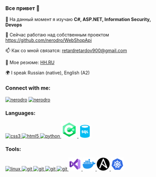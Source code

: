 ### Все привет 👋

🌱 На данный момент я изучаю <b> C#, ASP.NET, Information Security, Devops </b>

🔭 Сейчас работаю над собственным проектом https://github.com/nerodro/WebShopApi

📫 Как со мной связатся: retardretardov900@gmail.com

📄 Мое резюме: <a href="https://spb.hh.ru/resume/060ceb48ff0b47030a0039ed1f46494d4b374e"> HH.RU </a>

🌍 I speak Russian (native), English (A2)

### Connect with me:
<p align="left">
<a href="https://t.me/nerodro" target="blank"><img align="center" src="https://raw.githubusercontent.com/daniilshat/daniilshat/2d7eafe5250314b3d422c86b35de062e0f1f5178/icons/Telegram.svg" alt="nerodro" height="40" width="40" /></a>
<a href="https://vk.com/data22116323052013" target="blank"><img align="center" src="https://raw.githubusercontent.com/daniilshat/daniilshat/2d7eafe5250314b3d422c86b35de062e0f1f5178/icons/vk.svg" alt="nerodro" height="40" width="40" /></a>
</p>

### Languages:
<p align="left"> 
<a href="https://www.w3schools.com/css/" target="_blank" rel="noreferrer"> <img src="https://raw.githubusercontent.com/daniilshat/daniilshat/2d7eafe5250314b3d422c86b35de062e0f1f5178/icons/CSS3.svg" alt="css3" width="40" height="40"/> </a> 
<a href="https://www.w3.org/html/" target="_blank" rel="noreferrer"> <img src="https://raw.githubusercontent.com/daniilshat/daniilshat/2d7eafe5250314b3d422c86b35de062e0f1f5178/icons/HTML5.svg" alt="html5" width="40" height="40"/> </a> 
<a href="https://www.python.org" target="_blank" rel="noreferrer"> <img src="https://raw.githubusercontent.com/daniilshat/daniilshat/2d7eafe5250314b3d422c86b35de062e0f1f5178/icons/python.svg" alt="python" width="40" height="40"/> </a> 
<a href="###" target="_blank" rel="noreferrer"> <img src="https://github.com/nerodro/nerodro/blob/main/icons8-%D0%BB%D0%BE%D0%B3%D0%BE%D1%82%D0%B8%D0%BF-c-sharp.svg" alt="C#" width="50" height="50"/> </a> </a> 
<a href="https://www.python.org" target="_blank" rel="noreferrer"> <img src="https://github.com/nerodro/nerodro/blob/main/sql-database-generic.svg" alt="SQL" width="40" height="40"/> </a> 
</p>

### Tools:
<p align="left"> 
<a href="https://www.linux.org/" target="_blank" rel="noreferrer"> <img src="https://raw.githubusercontent.com/daniilshat/daniilshat/2d7eafe5250314b3d422c86b35de062e0f1f5178/icons/linux.svg" alt="linux" width="40" height="40"/> </a> 
<a href="http://www.gnu.org/software/bash/" target="_blank" rel="noreferrer"> <img src="https://raw.githubusercontent.com/daniilshat/daniilshat/2583381c09497c680369e95dce7e029d93484d94/icons/Bash.svg" alt="git" width="40" height="40"/> </a> 
<a href="https://git-scm.com/" target="_blank" rel="noreferrer"> <img src="https://raw.githubusercontent.com/daniilshat/daniilshat/2d7eafe5250314b3d422c86b35de062e0f1f5178/icons/git.svg" alt="git" width="40" height="40"/> </a> 
<a href="https://www.jetbrains.com/pycharm/" target="_blank" rel="noreferrer"> <img src="https://raw.githubusercontent.com/daniilshat/daniilshat/2583381c09497c680369e95dce7e029d93484d94/icons/PyCharm.svg" alt="git" width="40" height="40"/> </a> 
<a href="https://code.visualstudio.com/" target="_blank" rel="noreferrer"> <img src="https://raw.githubusercontent.com/daniilshat/daniilshat/2583381c09497c680369e95dce7e029d93484d94/icons/VS-code.svg" alt="git" width="40" height="40"/> </a>  
<a href="https://code.visualstudio.com/" target="_blank" rel="noreferrer"> <img src="https://github.com/nerodro/nerodro/blob/main/icons8-visual-studio(1).svg" alt="git" width="40" height="40"/> </a>  
<a href="https://code.visualstudio.com/" target="_blank" rel="noreferrer"> <img src="https://github.com/nerodro/nerodro/blob/main/icons8-docker.svg" alt="git" width="40" height="40"/> </a> 
<a href="https://code.visualstudio.com/" target="_blank" rel="noreferrer"> <img src="https://github.com/nerodro/nerodro/blob/main/ansible-icon-2048x2048-mc4z634w.png" alt="Ansible" width="40" height="40"/> </a> 
<a href="https://code.visualstudio.com/" target="_blank" rel="noreferrer"> <img src="https://github.com/nerodro/nerodro/blob/main/Kubernetes-icon-color.svg.png" alt="Kubernetes" width="40" height="40"/> </a> 
</p>


<!--
**nerodro/nerodro** is a ✨ _special_ ✨ repository because its `README.md` (this file) appears on your GitHub profile.

Here are some ideas to get you started:

- 🔭 I’m currently working on ...
- 🌱 I’m currently learning ...
- 👯 I’m looking to collaborate on ...
- 🤔 I’m looking for help with ...
- 💬 Ask me about ...
- 📫 How to reach me: ...
- 😄 Pronouns: ...
- ⚡ Fun fact: ...
-->
